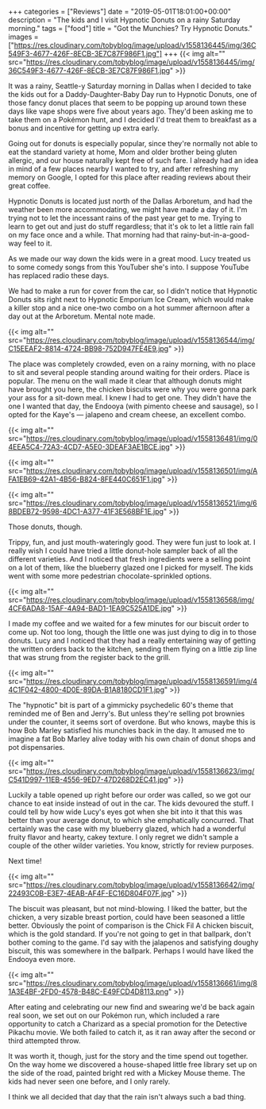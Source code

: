 +++
categories = ["Reviews"]
date = "2019-05-01T18:01:00+00:00"
description = "The kids and I visit Hypnotic Donuts on a rainy Saturday morning."
tags = ["food"]
title = "Got the Munchies? Try Hypnotic Donuts."
images = ["https://res.cloudinary.com/tobyblog/image/upload/v1558136445/img/36C549F3-4677-426F-8ECB-3E7C87F986F1.jpg"]
+++
{{< img alt="" src="https://res.cloudinary.com/tobyblog/image/upload/v1558136445/img/36C549F3-4677-426F-8ECB-3E7C87F986F1.jpg" >}}

It was a rainy, Seattle-y Saturday morning in Dallas when I decided to take the kids out for a Daddy-Daughter-Baby Day run to Hypnotic Donuts, one of those fancy donut places that seem to be popping up around town these days like vape shops were five about years ago. They'd been asking me to take them on a Pokémon hunt, and I decided I'd treat them to breakfast as a bonus and incentive for getting up extra early. 
<!--more-->
Going out for donuts is especially popular, since they're normally not able to eat the standard variety at home, Mom and older brother being gluten allergic, and our house naturally kept free of such fare. I already had an idea in mind of a few places nearby I wanted to try, and after refreshing my memory on Google, I opted for this place after reading reviews about their great coffee. 

Hypnotic Donuts is located just north of the Dallas Arboretum, and had the weather been more accommodating, we might have made a day of it. I'm trying not to let the incessant rains of the past year get to me. Trying to learn to get out and just do stuff regardless; that it's ok to let a little rain fall on my face once and a while. That morning had that rainy-but-in-a-good-way feel to it. 

As we made our way down the kids were in a great mood. Lucy treated us to some comedy songs from this YouTuber she's into. I suppose YouTube has replaced radio these days. 

We had to make a run for cover from the car, so I didn't notice that Hypnotic Donuts sits right next to Hypnotic Emporium Ice Cream, which would make a killer stop and a nice one-two combo on a hot summer afternoon after a day out at the Arboretum. Mental note made. 

{{< img alt="" src="https://res.cloudinary.com/tobyblog/image/upload/v1558136544/img/C15EEAF2-8814-4724-BB98-752D947FE4E9.jpg" >}}

The place was completely crowded, even on a rainy morning, with no place to sit and several people standing around waiting for their orders. Place is popular. The menu on the wall made it clear that although donuts might have brought you here, the chicken biscuits were why you were gonna park your ass for a sit-down meal. I knew I had to get one. They didn't have the one I wanted that day, the Endooya (with pimento cheese and sausage), so I opted for the Kaye's — jalapeno and cream cheese, an excellent combo.

{{< img alt="" src="https://res.cloudinary.com/tobyblog/image/upload/v1558136481/img/04EEA5C4-72A3-4CD7-A5E0-3DEAF3AE1BCE.jpg" >}}

{{< img alt="" src="https://res.cloudinary.com/tobyblog/image/upload/v1558136501/img/AFA1EB69-42A1-4B56-B824-8FE440C651F1.jpg" >}}

{{< img alt="" src="https://res.cloudinary.com/tobyblog/image/upload/v1558136521/img/68BDEB72-9598-4DC1-A377-41F3E568BF1E.jpg" >}}

Those donuts, though. 

Trippy, fun, and just mouth-wateringly good. They were fun just to look at. I really wish I could have tried a little donut-hole sampler back of all the different varieties. And I noticed that fresh ingredients were a selling point on a lot of them, like the blueberry glazed one I picked for myself. The kids went with some more pedestrian chocolate-sprinkled options. 

{{< img alt="" src="https://res.cloudinary.com/tobyblog/image/upload/v1558136568/img/4CF6ADA8-15AF-4A94-BAD1-1EA9C525A1DE.jpg" >}}

I made my coffee and we waited for a few minutes for our biscuit order to come up. Not too long, though the little one was just dying to dig in to those donuts. Lucy and I noticed that they had a really entertaining way of getting the written orders back to the kitchen, sending them flying on a little zip line that was strung from the register back to the grill. 

{{< img alt="" src="https://res.cloudinary.com/tobyblog/image/upload/v1558136591/img/44C1F042-4800-4D0E-89DA-B1A8180CD1F1.jpg" >}}

The "hypnotic" bit is part of a gimmicky psychedelic 60's theme that reminded me of Ben and Jerry's. But unless they're selling pot brownies under the counter, it seems sort of overdone. But who knows, maybe this is how Bob Marley satisfied his munchies back in the day. It amused me to imagine a fat Bob Marley alive today with his own chain of donut shops and pot dispensaries. 

{{< img alt="" src="https://res.cloudinary.com/tobyblog/image/upload/v1558136623/img/C541D997-11EB-4556-9ED7-47D268D2EC41.jpg" >}}

Luckily a table opened up right before our order was called, so we got our chance to eat inside instead of out in the car. The kids devoured the stuff. I could tell by how wide Lucy's eyes got when she bit into it that this was better than your average donut, to which she emphatically concurred. That certainly was the case with my blueberry glazed, which had a wonderful fruity flavor and hearty, cakey texture. I only regret we didn't sample a couple of the other wilder varieties. You know, strictly for review purposes. 

Next time!

{{< img alt="" src="https://res.cloudinary.com/tobyblog/image/upload/v1558136642/img/22493C0B-E3E7-4EAB-AF4F-EC16D804F07F.jpg" >}}

The biscuit was pleasant, but not mind-blowing. I liked the batter, but the chicken, a very sizable breast portion, could have been seasoned a little better. Obviously the point of comparison is the Chick Fil A chicken biscuit, which is the gold standard. If you're not going to get in that ballpark, don't bother coming to the game. I'd say with the jalapenos and satisfying doughy biscuit, this was somewhere in the ballpark. Perhaps I would have liked the Endooya even more. 

{{< img alt="" src="https://res.cloudinary.com/tobyblog/image/upload/v1558136661/img/81A3E4BF-2FD0-4578-B48C-E49FCD4D8113.png" >}}

After eating and celebrating our new find and swearing we'd be back again real soon, we set out on our Pokémon run, which included a rare opportunity to catch a Charizard as a special promotion for the Detective Pikachu movie. We both failed to catch it, as it ran away after the second or third attempted throw. 

It was worth it, though, just for the story and the time spend out together. On the way home we discovered a house-shaped little free library set up on the side of the road, painted bright red with a Mickey Mouse theme. The kids had never seen one before, and I only rarely. 

I think we all decided that day that the rain isn't always such a bad thing.
